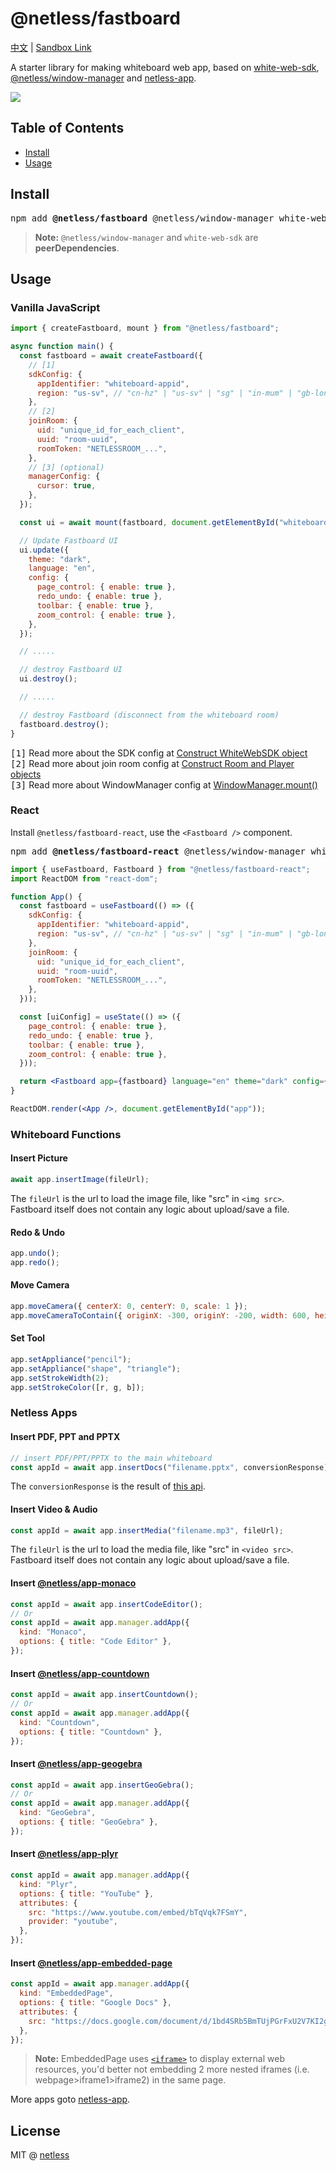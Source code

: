 # @netless/fastboard

[中文](./README-zh.md) | [Sandbox Link](https://codesandbox.io/s/vanilla-fastboard-example-trns09?file=/src/index.ts)

A starter library for making whiteboard web app, based on [white-web-sdk](https://www.npmjs.com/package/white-web-sdk), [@netless/window-manager](https://www.npmjs.com/package/@netless/window-manager) and [netless-app](https://github.com/netless-io/netless-app).

<img src="https://user-images.githubusercontent.com/8097890/165052277-f0bc1fba-c261-44a8-8219-cd7832ee3091.jpg" align="center">

## Table of Contents

- [Install](#install)
- [Usage](#usage)

## Install

<pre class="language-bash">
npm add <b>@netless/fastboard</b> @netless/window-manager white-web-sdk
</pre>

> **Note:** `@netless/window-manager` and `white-web-sdk` are **peerDependencies**.

## Usage

### Vanilla JavaScript

```js
import { createFastboard, mount } from "@netless/fastboard";

async function main() {
  const fastboard = await createFastboard({
    // [1]
    sdkConfig: {
      appIdentifier: "whiteboard-appid",
      region: "us-sv", // "cn-hz" | "us-sv" | "sg" | "in-mum" | "gb-lon"
    },
    // [2]
    joinRoom: {
      uid: "unique_id_for_each_client",
      uuid: "room-uuid",
      roomToken: "NETLESSROOM_...",
    },
    // [3] (optional)
    managerConfig: {
      cursor: true,
    },
  });

  const ui = await mount(fastboard, document.getElementById("whiteboard"));

  // Update Fastboard UI
  ui.update({
    theme: "dark",
    language: "en",
    config: {
      page_control: { enable: true },
      redo_undo: { enable: true },
      toolbar: { enable: true },
      zoom_control: { enable: true },
    },
  });

  // .....

  // destroy Fastboard UI
  ui.destroy();

  // .....

  // destroy Fastboard (disconnect from the whiteboard room)
  fastboard.destroy();
}
```

<samp>[1]</samp> Read more about the SDK config at [Construct WhiteWebSDK object](https://developer.netless.link/javascript-en/home/construct-white-web-sdk)\
<samp>[2]</samp> Read more about join room config at [Construct Room and Player objects](https://developer.netless.link/javascript-en/home/construct-room-and-player)\
<samp>[3]</samp> Read more about WindowManager config at [WindowManager.mount()](https://github.com/netless-io/window-manager/blob/master/docs/api.md#mount)

### React

Install `@netless/fastboard-react`, use the `<Fastboard />` component.

<pre class="language-bash">
npm add <b>@netless/fastboard-react</b> @netless/window-manager white-web-sdk react react-dom
</pre>

```jsx
import { useFastboard, Fastboard } from "@netless/fastboard-react";
import ReactDOM from "react-dom";

function App() {
  const fastboard = useFastboard(() => ({
    sdkConfig: {
      appIdentifier: "whiteboard-appid",
      region: "us-sv", // "cn-hz" | "us-sv" | "sg" | "in-mum" | "gb-lon"
    },
    joinRoom: {
      uid: "unique_id_for_each_client",
      uuid: "room-uuid",
      roomToken: "NETLESSROOM_...",
    },
  }));

  const [uiConfig] = useState(() => ({
    page_control: { enable: true },
    redo_undo: { enable: true },
    toolbar: { enable: true },
    zoom_control: { enable: true },
  }));

  return <Fastboard app={fastboard} language="en" theme="dark" config={uiConfig} />;
}

ReactDOM.render(<App />, document.getElementById("app"));
```

### Whiteboard Functions

#### Insert Picture

```js
await app.insertImage(fileUrl);
```

The `fileUrl` is the url to load the image file, like "src" in `<img src>`.
Fastboard itself does not contain any logic about upload/save a file.

#### Redo & Undo

```js
app.undo();
app.redo();
```

#### Move Camera

```js
app.moveCamera({ centerX: 0, centerY: 0, scale: 1 });
app.moveCameraToContain({ originX: -300, originY: -200, width: 600, height: 400 });
```

#### Set Tool

```js
app.setAppliance("pencil");
app.setAppliance("shape", "triangle");
app.setStrokeWidth(2);
app.setStrokeColor([r, g, b]);
```

### Netless Apps

#### Insert PDF, PPT and PPTX

```js
// insert PDF/PPT/PPTX to the main whiteboard
const appId = await app.insertDocs("filename.pptx", conversionResponse);
```

The `conversionResponse` is the result of [this api](https://developer.netless.link/server-en/home/server-conversion#get-query-task-conversion-progress).

#### Insert Video & Audio

```js
const appId = await app.insertMedia("filename.mp3", fileUrl);
```

The `fileUrl` is the url to load the media file, like "src" in `<video src>`.
Fastboard itself does not contain any logic about upload/save a file.

#### Insert [@netless/app-monaco](https://github.com/netless-io/netless-app/tree/master/packages/app-monaco)

```js
const appId = await app.insertCodeEditor();
// Or
const appId = await app.manager.addApp({
  kind: "Monaco",
  options: { title: "Code Editor" },
});
```

#### Insert [@netless/app-countdown](https://github.com/netless-io/netless-app/tree/master/packages/app-countdown)

```js
const appId = await app.insertCountdown();
// Or
const appId = await app.manager.addApp({
  kind: "Countdown",
  options: { title: "Countdown" },
});
```

#### Insert [@netless/app-geogebra](https://github.com/netless-io/netless-app/tree/master/packages/app-geogebra)

```js
const appId = await app.insertGeoGebra();
// Or
const appId = await app.manager.addApp({
  kind: "GeoGebra",
  options: { title: "GeoGebra" },
});
```

#### Insert [@netless/app-plyr](https://github.com/netless-io/netless-app/tree/master/packages/app-plyr)

```js
const appId = await app.manager.addApp({
  kind: "Plyr",
  options: { title: "YouTube" },
  attributes: {
    src: "https://www.youtube.com/embed/bTqVqk7FSmY",
    provider: "youtube",
  },
});
```

#### Insert [@netless/app-embedded-page](https://github.com/netless-io/netless-app/tree/master/packages/app-embedded-page)

```js
const appId = await app.manager.addApp({
  kind: "EmbeddedPage",
  options: { title: "Google Docs" },
  attributes: {
    src: "https://docs.google.com/document/d/1bd4SRb5BmTUjPGrFxU2V7KI2g_mQ-HQUBxKTxsEn5e4/edit?usp=sharing",
  },
});
```

> **Note:** EmbeddedPage uses [`<iframe>`](https://developer.mozilla.org/en-US/docs/Web/HTML/Element/iframe) to display external web resources, you'd better not embedding 2 more nested iframes (i.e. webpage>iframe1>iframe2) in the same page.

More apps goto [netless-app](#https://github.com/netless-io/netless-app).

## License

MIT @ [netless](https://github.com/netless-io)
